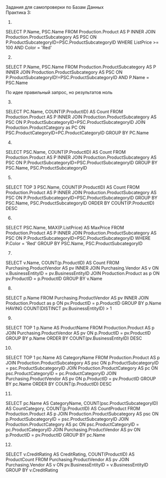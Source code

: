 Задания для самопроверки по Базам Данных  
Практика 3:  

1.
SELECT P.Name, PSC.Name
FROM Production.Product AS P INNER JOIN
Production.ProductSubcategory AS PSC
ON P.ProductSubcategoryID=PSC.ProductSubcategoryID
WHERE ListPrice >= 100 AND Color = 'Red'  

2.
SELECT P.Name, PSC.Name
FROM Production.ProductSubcategory AS P INNER JOIN
Production.ProductSubcategory AS PSC
ON P.ProductSubcategoryID!=PSC.ProductSubcategoryID
AND P.Name = PSC.Name

По идее правильный запрос, но результатов ноль  

3.
SELECT PC.Name, COUNT(P.ProductID) AS Count
FROM Production.Product AS P INNER JOIN
Production.ProductSubcategory AS PSC
ON P.ProductSubcategoryID=PSC.ProductSubcategoryID
JOIN Production.ProductCategory as PC
ON PSC.ProductCategoryID=PC.ProductCategoryID
GROUP BY PC.Name  

4.
SELECT PSC.Name, COUNT(P.ProductID) AS Count
FROM Production.Product AS P INNER JOIN
Production.ProductSubcategory AS PSC
ON P.ProductSubcategoryID=PSC.ProductSubcategoryID
GROUP BY PSC.Name, PSC.ProductSubcategoryID  

5.
SELECT TOP 3 PSC.Name, COUNT(P.ProductID) AS Count
FROM Production.Product AS P INNER JOIN
Production.ProductSubcategory AS PSC
ON P.ProductSubcategoryID=PSC.ProductSubcategoryID
GROUP BY PSC.Name, PSC.ProductSubcategoryID
ORDER BY COUNT(P.ProductID) DESC  

6.
SELECT PSC.Name, MAX(P.ListPrice) AS MaxPrice
FROM Production.Product AS P INNER JOIN
Production.ProductSubcategory AS PSC
ON P.ProductSubcategoryID=PSC.ProductSubcategoryID
WHERE P.Color = 'Red'
GROUP BY PSC.Name, PSC.ProductSubcategoryID  

7.
SELECT v.Name, COUNT(p.ProductID) AS Count
FROM Purchasing.ProductVendor AS pv INNER JOIN
Purchasing.Vendor AS v
ON v.BusinessEntityID = pv.BusinessEntityID
JOIN Production.Product as p
ON pv.ProductID = p.ProductID
GROUP BY v.Name  

8.
SELECT p.Name
FROM Purchasing.ProductVendor AS pv 
INNER JOIN Production.Product as p
ON pv.ProductID = p.ProductID
GROUP BY p.Name
HAVING COUNT(DISTINCT pv.BusinessEntityID) > 1  

9.
SELECT TOP 1 p.Name AS ProductName
FROM Production.Product AS p
JOIN Purchasing.ProductVendor AS pv
ON p.ProductID = pv.ProductID
GROUP BY p.Name
ORDER BY COUNT(pv.BusinessEntityID) DESC  

10.
SELECT TOP 1 pc.Name AS CategoryName
FROM Production.Product AS p
JOIN Production.ProductSubcategory AS psc
ON p.ProductSubcategoryID = psc.ProductSubcategoryID
JOIN Production.ProductCategory AS pc
ON psc.ProductCategoryID = pc.ProductCategoryID
JOIN Purchasing.ProductVendor AS pv
ON p.ProductID = pv.ProductID
GROUP BY pc.Name
ORDER BY COUNT(p.ProductID) DESC  

11.
SELECT pc.Name AS CategoryName, COUNT(psc.ProductSubcategoryID) AS CountCategory, COUNT(p.ProductID) AS CountProduct
FROM Production.Product AS p
JOIN Production.ProductSubcategory AS psc
ON p.ProductSubcategoryID = psc.ProductSubcategoryID
JOIN Production.ProductCategory AS pc
ON psc.ProductCategoryID = pc.ProductCategoryID
JOIN Purchasing.ProductVendor AS pv
ON p.ProductID = pv.ProductID
GROUP BY pc.Name  

12.
SELECT v.CreditRating AS CreditRating, COUNT(ProductID) AS ProductCount
FROM Purchasing.ProductVendor AS pv
JOIN Purchasing.Vendor AS v
ON pv.BusinessEntityID = v.BusinessEntityID
GROUP BY v.CreditRating
